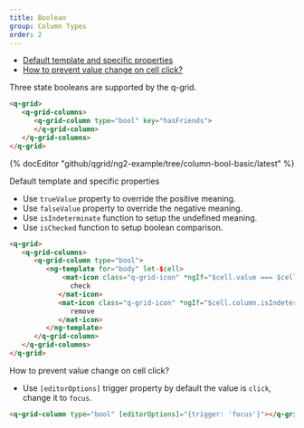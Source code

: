 ```yaml
---
title: Boolean
group: Column Types
order: 2
---
```

- [Default template and specific properties](#default-template-and-specific-properties)
- [How to prevent value change on cell click?](#how-to-prevent-value-change-on-cell-click)

Three state booleans are supported by the q-grid.

```html
<q-grid>
   <q-grid-columns>
      <q-grid-column type="bool" key="hasFriends">
      </q-grid-column>
   </q-grid-columns>
</q-grid>
```

{% docEditor "github/qgrid/ng2-example/tree/column-bool-basic/latest" %}

<a name="#default-template-and-specific-properties">
   Default template and specific properties
</a>

* Use `trueValue` property to override the positive meaning.  
* Use `falseValue` property to override the negative meaning.
* Use `isIndeterminate` function to setup the undefined meaning.
* Use `isChecked`  function to setup boolean comparison.

```html
<q-grid>
   <q-grid-columns>
      <q-grid-column type="bool">
         <ng-template for="body" let-$cell>
             <mat-icon class="q-grid-icon" *ngIf="$cell.value === $cell.column.trueValue">
               check
            </mat-icon>
            <mat-icon class="q-grid-icon" *ngIf="$cell.column.isIndeterminate($cell.value)">
               remove
            </mat-icon>
         </ng-template>
      </q-grid-column>
   </q-grid-columns>
</q-grid>
```

<a name="#how-to-prevent-value-change-on-cell-click">
   How to prevent value change on cell click?
</a>

* Use `[editorOptions]` trigger property by default the value is `click`, change it to `focus`.

```html
<q-grid-column type="bool" [editorOptions]="{trigger: 'focus'}"></q-grid-column>
```